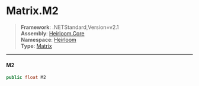 # Matrix.M2

> **Framework**: .NETStandard,Version=v2.1  
> **Assembly**: [Heirloom.Core][0]  
> **Namespace**: [Heirloom][0]  
> **Type**: [Matrix][1]  

--------------------------------------------------------------------------------

#### M2

```cs
public float M2
```

[0]: ../Heirloom.Core.md
[1]: Heirloom.Matrix.md
